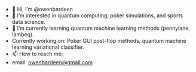 - 👋 Hi, I’m @owenbardeen
- 👀 I’m interested in quantum computing, poker simulations, and sports data science.
- 🌱 I’m currently learning quantum machine learning methods (pennylane, lambeq).
- Currently working on: Poker GUI post-flop methods, quantum machine learning variational classifier.
- 📫 How to reach me:
- email: owenbardeen@gmail.com
